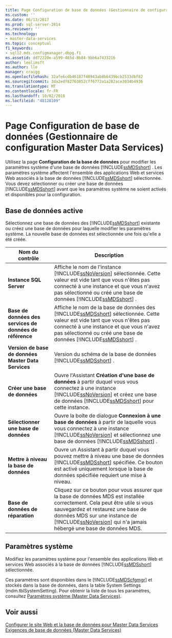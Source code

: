 ```yaml
---
title: Page Configuration de base de données (Gestionnaire de configuration Master Data Services) | Microsoft Docs
ms.custom: ''
ms.date: 06/13/2017
ms.prod: sql-server-2014
ms.reviewer: ''
ms.technology:
- master-data-services
ms.topic: conceptual
f1_keywords:
- sql12.mds.configmanager.dbpg.f1
ms.assetid: dd72220e-a599-465d-8b84-9bb6a7433216
author: leolimsft
ms.author: lle
manager: craigg
ms.openlocfilehash: 32afe6cdb46187f48943ab8b6439bcb2533dbf82
ms.sourcegitcommit: 3da2edf82763852cff6772a1a282ace3034b4936
ms.translationtype: MT
ms.contentlocale: fr-FR
ms.lasthandoff: 10/02/2018
ms.locfileid: "48128109"
---
```

# <a name="database-configuration-page-master-data-services-configuration-manager"></a>Page Configuration de base de données (Gestionnaire de configuration Master Data Services)
  Utilisez la page **Configuration de la base de données** pour modifier les paramètres système d'une base de données [!INCLUDE[ssMDSshort](../includes/ssmdsshort-md.md)] . Les paramètres système affectent l'ensemble des applications Web et services Web associés à la base de données [!INCLUDE[ssMDSshort](../includes/ssmdsshort-md.md)] sélectionnée. Vous devez sélectionner ou créer une base de données [!INCLUDE[ssMDSshort](../includes/ssmdsshort-md.md)] avant que les paramètres système ne soient activés et disponibles pour la configuration.  
  
## <a name="current-database"></a>Base de données active  
 Sélectionnez une base de données des [!INCLUDE[ssMDSshort](../includes/ssmdsshort-md.md)] existante ou créez une base de données pour laquelle modifier les paramètres système. La nouvelle base de données est sélectionnée une fois qu'elle a été créée.  
  
|Nom du contrôle|Description|  
|------------------|-----------------|  
|**Instance SQL Server**|Affiche le nom de l'instance [!INCLUDE[ssNoVersion](../includes/ssnoversion-md.md)] sélectionnée. Cette valeur est vide tant que vous n'êtes pas connecté à une instance et que vous n'avez pas sélectionné ou créé une base de données [!INCLUDE[ssMDSshort](../includes/ssmdsshort-md.md)] .|  
|**Base de données des services de données de référence**|Affiche le nom de la base de données des [!INCLUDE[ssMDSshort](../includes/ssmdsshort-md.md)] sélectionnée. Cette valeur est vide tant que vous n'êtes pas connecté à une instance et que vous n'avez pas sélectionné ou créé une base de données [!INCLUDE[ssMDSshort](../includes/ssmdsshort-md.md)] .|  
|**Version de base de données Master Data Services**|Version du schéma de la base de données [!INCLUDE[ssMDSshort](../includes/ssmdsshort-md.md)] .|  
|**Créer une base de données**|Ouvre l'Assistant **Création d'une base de données** à partir duquel vous vous connectez à une instance [!INCLUDE[ssNoVersion](../includes/ssnoversion-md.md)] et créez une base de données [!INCLUDE[ssMDSshort](../includes/ssmdsshort-md.md)] pour cette instance.|  
|**Sélectionner une base de données**|Ouvre la boîte de dialogue **Connexion à une base de données** à partir de laquelle vous vous connectez à une instance [!INCLUDE[ssNoVersion](../includes/ssnoversion-md.md)] et sélectionnez une base de données [!INCLUDE[ssMDSshort](../includes/ssmdsshort-md.md)] .|  
|**Mettre à niveau la base de données**|Ouvre un Assistant à partir duquel vous pouvez mettre à niveau une base de données [!INCLUDE[ssMDSshort](../includes/ssmdsshort-md.md)] spécifiée. Ce bouton est activé uniquement lorsque la base de données spécifiée requiert une mise à niveau.|  
|**Base de données de réparation**|Cliquez sur ce bouton pour vous assurer que la base de données MDS est installée correctement. Cela peut être utile si vous sauvegardez et restaurez une base de données MDS sur une instance de [!INCLUDE[ssNoVersion](../includes/ssnoversion-md.md)] qui n'a jamais hébergé une base de données MDS.|  
  
## <a name="system-settings"></a>Paramètres système  
 Modifiez les paramètres système pour l'ensemble des applications Web et services Web associés à la base de données [!INCLUDE[ssMDSshort](../includes/ssmdsshort-md.md)] sélectionnée.  
  
 Ces paramètres sont disponibles dans le [!INCLUDE[ssMDScfgmgr](../includes/ssmdscfgmgr-md.md)] et stockés dans la base de données, dans la table System Settings (mdm.tblSystemSetting). Pour obtenir la liste de tous les paramètres, consultez [Paramètres système &#40;Master Data Services&#41;](system-settings-master-data-services.md).  
  
## <a name="see-also"></a>Voir aussi  
 [Configurer le site Web et la base de données pour Master Data Services](../../2014/master-data-services/set-up-the-database-and-website-for-master-data-services.md)   
 [Exigences de base de données &#40;Master Data Services&#41;](install-windows/database-requirements-master-data-services.md)  
  
  
